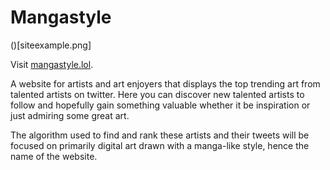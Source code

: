 # Mangastyle

()[siteexample.png]

Visit [mangastyle.lol](https://mangastyle.lol/).

A website for artists and art enjoyers that displays the top trending art from talented artists on twitter. Here you can discover new talented artists to follow and hopefully gain something valuable whether it be inspiration or just admiring some great art.

The algorithm used to find and rank these artists and their tweets will be focused on primarily digital art drawn with a manga-like style, hence the name of the website.
